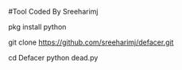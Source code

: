 #Tool Coded By Sreeharimj


pkg install python

git clone https://github.com/sreeharimj/defacer.git


cd Defacer
python dead.py

